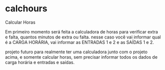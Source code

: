 # calchours
Calcular Horas

Em primeiro momento será feita a calculadora de horas para verificar extra e falta, quantos minutos de extra ou falta.
    nesse caso você vai informar qual é a CARGA HORÁRIA, vai informar as ENTRADAS 1 e 2 e as SAÍDAS 1 e 2.

projeto futuro para realmente ter uma calculadora junto com o projeto acima, e somente calcular horas, sem precisar informar todos os dados de carga horária e entradas e saídas.
